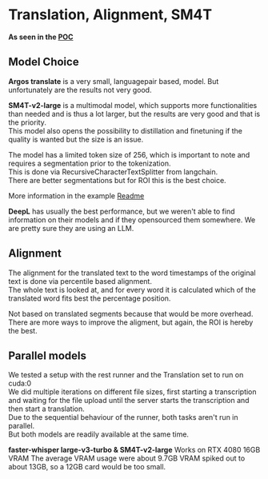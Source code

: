 # Translation, Alignment, SM4T

**As seen in the [POC](../../../example/POC_Seamless_M4T/)**

## Model Choice

**Argos translate** is a very small, languagepair based, model. But unfortunately are the results not very good.

**SM4T-v2-large** is a multimodal model, which supports more functionalities than needed and is thus a lot larger, but the results are very good and that is the priority.  
This model also opens the possibility to distillation and finetuning if the quality is wanted but the size is an issue.  

The model has a limited token size of 256, which is important to note and requires a segmentation prior to the tokenization.  
This is done via RecursiveCharacterTextSplitter from langchain.  
There are better segmentations but for ROI this is the best choice.

More information in the example [Readme](../../../example/POC_Seamless_M4T/README.md)

**DeepL** has usually the best performance, but we weren't able to find information on their models and if they opensourced them somewhere. We are pretty sure they are using an LLM.

## Alignment

The alignment for the translated text to the word timestamps of the original text is done via percentile based alignment.  
The whole text is looked at, and for every word it is calculated which of the translated word fits best the percentage position.

Not based on translated segments because that would be more overhead.
There are more ways to improve the aligment, but again, the ROI is hereby the best.

## Parallel models

We tested a setup with the rest runner and the Translation set to run on cuda:0  
We did multiple iterations on different file sizes, first starting a transcription and 
waiting for the file upload until the server starts the transcription and then start a translation.  
Due to the sequential behaviour of the runner, both tasks aren't run in parallel.  
But both models are readily available at the same time.  

**faster-whisper large-v3-turbo & SM4T-v2-large**
Works on RTX 4080 16GB VRAM
The average VRAM usage were about 9.7GB
VRAM spiked out to about 13GB, so a 12GB card would be too small.
